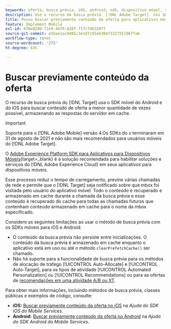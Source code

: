 ```yaml
---
keywords: oferta, busca prévia, iOS, android, sdk, dispositivo móvel, sdk móvel, $8
description: Use o recurso de busca prévia  [!DNL Adobe Target]  nos SDKs móveis para iOS e Android para buscar conteúdo de oferta a menor quantidade de vezes possível, armazenando as respostas do servidor em cache.
title: Posso buscar previamente conteúdo da oferta para aplicativos móveis?
feature: Implement Mobile
exl-id: 6f8e8298-f1e9-46f0-828f-717c7d632077
source-git-commit: e5bae1ac9485c3e1d7c55e6386f332755196ffab
workflow-type: tm+mt
source-wordcount: '272'
ht-degree: 43%

---
```


# Buscar previamente conteúdo da oferta

O recurso de busca prévia do [!DNL Target] usa o SDK móvel do Android e do iOS para buscar conteúdo de oferta a menor quantidade de vezes possível, armazenando as respostas do servidor em cache.

>[!IMPORTANT]
>
>Suporte para o [!DNL Adobe Mobile] versão 4.Os SDKs do *x* terminaram em 31 de agosto de 2021 e não são mais recomendados para usuários móveis do [!DNL Adobe Target].
>
>O [Adobe Experience Platform SDK para Aplicativos para Dispositivos Móveis](https://developer.adobe.com/client-sdks/documentation/){target=_blank} é a solução recomendada para habilitar soluções e serviços do [!DNL Adobe Experience Cloud] em seus aplicativos para dispositivos móveis.

Esse processo reduz o tempo de carregamento, previne várias chamadas de rede e permite que o [!DNL Target] seja notificado sobre que mbox foi visitada pelo usuário do aplicativo móvel. Todo o conteúdo é recuperado e armazenado em cache durante a chamada da busca prévia e esse conteúdo é recuperado do cache para todas as chamadas futuras que contenham conteúdo armazenado em cache para o nome da mbox especificado.

Considere as seguintes limitações ao usar o método de busca prévia com os SDKs móveis para iOS e Android:

* O conteúdo da busca prévia não persiste entre inicializações. O conteúdo da busca prévia é armazenado em cache enquanto o aplicativo está em uso ou até o método `clearPrefetchCache()` ser chamado.
* Não há suporte para a funcionalidade de busca prévia para os métodos de alocação de tráfego [!UICONTROL Auto-Allocate] e [!UICONTROL Auto-Target], para os tipos de atividade [!UICONTROL Automated Personalization] ou [!UICONTROL Recommendations] ou para as ofertas de [recomendações em uma atividade A/B ou XT](https://experienceleague.adobe.com/docs/target/using/recommendations/recommendations-as-an-offer.html).

Para obter mais informações, incluindo métodos de busca prévia, classes públicas e exemplos de código, consulte:

* **iOS:** [Buscar previamente conteúdo da oferta no iOS](https://experienceleague.adobe.com/docs/mobile-services/ios/target-ios/c-mob-target-prefetch-ios.html) na *Ajuda do SDK iOS do Mobile Services*.
* **Android:** [Buscar previamente conteúdo da oferta no Android](https://experienceleague.adobe.com/docs/mobile-services/android/target-android/c-mob-target-prefetch-android.html) na *Ajuda do SDK Android do Mobile Services*.
